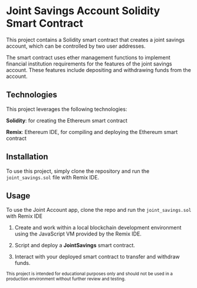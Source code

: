 # Joint Savings Account Solidity Smart Contract

This project contains a Solidity smart contract that creates a joint savings account, which can be controlled by two user addresses. 

The smart contract uses ether management functions to implement financial institution requirements for the features of the joint savings account. These features include depositing and withdrawing funds from the account.

## Technologies

This project leverages the following technologies:

**Solidity**: for creating the Ethereum smart contract

**Remix**: Ethereum IDE, for compiling and deploying the Ethereum smart contract

## Installation

To use this project, simply clone the repository and run the `joint_savings.sol` file with Remix IDE.

## Usage

To use the Joint Account app, clone the repo and run the `joint_savings.sol` with Remix IDE


1. Create and work within a local blockchain development environment using the JavaScript VM provided by the Remix IDE.

2. Script and deploy a **JointSavings** smart contract.

3. Interact with your deployed smart contract to transfer and withdraw funds.


<sub>This project is intended for educational purposes only and should not be used in a production environment without further review and testing.</sub>
